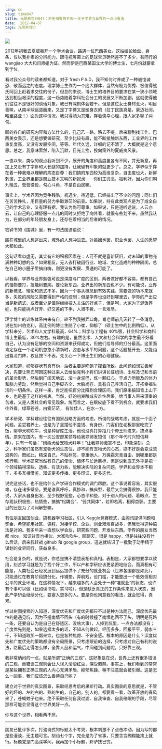 ```yaml
---
lang: cn
slug: time047
title: 光阴典当行047：对坐相看两不厌——关于学界与业界的一点小看法
date:  2017-04-07
tags: 光阴典当行
---
```

<!-- more -->
![](/uploads/time047.jpg)

2012年初我去夏威夷开一个学术会议，路遇一位巴西美女。这姑娘论脸盘、身条，仅以我朴素的分辨能力，跟电视屏幕上的足球宝贝确然差不了多少，有同行的 wangjiao 大大和闫师姐为证。然而伊是巴西某国立大学的博士生，七月份就要拿到学位。

看过我公众号的读者都知道，对于 fresh P.h.D，我不知何时养成了一种诚惶诚恐、敬而远之的态度。理学博士生作为一个庞大群体，当然有极为优秀、极值得熊氏阿回上赶着求交往的份子，但总的来说，博士生的培养目的要求在某一狭小领域达到相当艰深的程度，这一趋势随着学科社会分工的发展又不断加剧，这就使得他们往往不是很好的谈话对象，我已有深刻体会若干。但是这位女士身材惹火，明目善睐，从南半球远道而来，又是丁字裤又是塑身衣的（拉丁民族真是，豪迈壮阔，哈里路亚！）面对这种情况，我只得勉为其难，存着侥幸心理，跟人家多聊了两句。

聊的各自的研究内容和方法什么的，孔己乙一路，略去不提。后来聊到找工作。巴西美女表示，还是想要做研究，至少比较有趣，能不断接触新东西，工业界的工作重复度高，又没有发展空间，等等。年代久远，详细的记不清了，大概就是这个意思。总之，我意味索然，陷入沉默，目光上抬，投向窗外的夏威夷风景。

一直以来，类似的观点我听到不少，展开的角度和高度虽各有不同，并无新意，再加上又没有丁字裤和大长腿的加持，让我留有印象的就更少了。总之，学界似乎存在着一种我难以理解的病态自尊：我们搞的东西较为高级复杂，自由度也大，新鲜刺激，工业界里都是商业技术文明的新奴隶——你们工资高，福利好，因为你们朝九晚五，营营役役，勾心斗角，不是自由民嘛。

事实上，学术界因为竞争残酷，机遇少，待遇低，已经搞出了不少的问题；同仁们在苦苦挣扎，用巨量的努力争取渺茫的前景。如果说，持有此类观点是为了成全自己的学术志业，又有理有据，我认为尚可尊重。如果说，只是道听途说，人云亦云，让自己的心理舒服一点儿的同时又拒绝了向外看，就很有些划不来。虽然我认为，在部分的年轻朋友身上，还存在着相当的后者的情况。

钱钟书的《围城》里，有一句法国谚语说：

围在城里的人想逃出来，城外的人想冲进去。对婚姻也罢，职业也罢，人生的愿望大都如此。

这句话看似虚无，其实有它的积极因素在：人可不就是喜新厌旧，对未知的事物充满种种幻想的么？如果相反，无人去打破因行业、地域、文化造成的种种隔阂，总在自己的小圈子里搞自嗨，则更没有发展、贯通的可能了。

以我看，学界与业界勉强可说是深度与广度的区别，两者做好都不容易，都有自己的怪物要打，技能树要爬。要论新东西，业界出的新东西也不少。有可能说，业界的新概念、理论和范式不多，因为一个事从概念到有效实践，需要做的功本来就多，失败的风险又需要得到严格的控制；但是学界也没好到哪里去，学界的产出应当是新范式、或者至少是值得继续投入关注的好点子，但是呵，大家为了混饭养娃，也只能挑点好弄、好交差的下手，人艰不拆，一言难尽。

理学博士的训练体系由来有自，轮不到我搬弄口角。肖老师前几天转了一条消息，说在加州伯克利，高比例的博士生随了小崔，抑郁了（硕士生中的比例稍低）。从学科来分，艺术和人文学科最高，64%；科学与工程有 40%强，社会科学和商科博士生最低，30%左右。有趣的是，虽然艺术、人文和社会科学的学生最不好看自己，认为没有足够的空间和资源来获得成功，但他们给导师的打分最高。这里面肯定存在一个老司机忽悠小清新时，姿态与水平的问题，这个话题扯开去，又能诌出篇龙门阵，权且按下不表。先关心一下博士生们的心理健康。

大家知道，抑郁症状有真有伪，后者主要是吃饱了撑着所致。此问题如想妥善解决，先要让熊氏阿回这种过来人去给伯克利小将们讲讲长征组诗、出埃及记和当前的革命形势，然后到广阔天地去，滚一身泥巴，炼一颗红心，干点力所能及的体力和脑力劳动，然后觉得自己手脚齐全、大脑尚存，具有自己养活自己、开拓幸福生活的一切条件。这样一来，肯定能把百分比降到合理区间。我们原来搞知青上山下乡，也是基于这样的初衷。当然，好的初衷酿成灾难性后果，给当事人带来深重的苦难，又是人类社会的常见现象。统而言之，在眼皮底下看不到机会，就要求我们往外看。绿草苍苍，白雾茫茫， 有位佳人，在水一方。

学术研究、学科建设往往有国家战略方面的考虑。所谓的战略考虑，就是一个面子问题。孟尝君养士，也是为了显摆他不差钱、有身份，门客们在老板那里吃完了饭，聊聊天吹吹牛，也是种智库生活。他也没真打算招几个帝王师进来，搞点事情。原来在国内，有一次公安部某领导给我导师发短信（那个年代时兴短信拜年），只有一句话：“缉毒犬给宠物犬拜年！”让我导师激赏不已，印象深刻。总之，科学家们虽然有宠物犬的生态位，却不能有宠物犬的心态，搞不好是会变成流浪狗的。既如此，精深自己，不贴标签，尊重他人，万类霜天竞自由，到哪里都是修行嘛。学术研究当然有自己的使命、情怀与长远目标，但是说到底无外乎是把一个领域搞得深些、透些、有活力些，能解决实际的复杂问题。学界和业界本不相干，多多互相借鉴，知识更多传播、更多印证、更多迭代。

说完这些话，也不是给什么产学研合作模式的调门帮腔。这个事说着容易，其实很难，存在诸多壁垒。要是谁真呼吁，真掺和，搞典型，最后又会搞得很惨。我只能说，大家从自身出发，至少视野宽些，心态平和些，对于别人的问题、着眼点、生存现状积极些、热情些，搞搞“松耦合"、“弱共同体”，若即若离，相得益彰。主要目的还是为了消闷解愁嘛。

有位朋友回国创业，搞机器学习社区，引入 Kaggle竞赛模式，由腾讯提供问题和奖金，希望能用社区、课程，对接学校、企业。创业艰难百战多，但我觉得这种搞法是对的。我多年来一直想以学会友，研究些问题、开发些东西。学界的朋友当然都 nice，知识背景也相似，大家吹吹牛，聊聊天，很是 happy，但是往往没有什么后话。后来我转战 github 和 google group，迅速就结识了一批勤于动手精于谋划的业界同行，获益良多。

社会是复杂的，就是说，你总是搞不清楚表相和真相。表相是，大家都想要学以致用，刻苦学习就是为了找个好工作，所以产和学研应该更紧密地结合。而真相有可能是，人类社会已经发展到远远提供不了充分的就业机会（世界各国都是如此），只能通过在教育阶段搞分化，作铺垫，弄前戏，设门槛，才能整出一个低效但相对公平的就业环境。在这种情况下，越来越多的人会处于一种“准就业”的状态，也许有个事可以做（比如读书啦，实习啦），但是缺乏真正的工作条件来进入状态，因此产学研会继续分化，要塞入更多的人。要是你也同意我的看法，就会觉得，真累。

学过树图搜索的人知道，深度优先和广度优先都只不过是种方法而己，深度优先最怕的是遇见坑，因为不撞南墙不回头（有的时候撞了南墙也回不了头，明明是死路一条，还要自认为是自己在舒适区、没啥大事），人掉到坑里，一点办法都没有；广度优先则是，如果选择太多的话，不知从何做起，经历多多，回报平平，弱水三千，不知道取那一瓢来饮，也是各种焦虑、不安全感。根本的原因是什么？深度优先和广度优先的策略都没有全局图景，只考虑眼前的选择，只考虑对自己有利的说法，路最后走得怎么样，全靠人品和运气，中间碰到问题呢，只好靠三观。

我非常纳闷的一点，就是所谓“正确的三观”。这好象是在说，世界上还有很多错误的三观，而错误三观则会让人误入滚滚红尘，深受煎熬。事实上，我们看到的常常是某些拥有正确三观的人内心充满矛盾，抑郁焦躁，稍不注意就会被引爆。这是怎么一回事，我们应该怎么善待自己呢？

建立对于世界的真实图景，采取经思考后的果断行动。真实图景的意思就是，不管好的坏的、左的右的、熟的生的，自己的，别人的，都要看一看，改革开放的春风来了，苍蝇蚊子也来。绝不采取任何自我过滤、自我审查、自我催眠的手段，尽管那样可能会显得这个世界美好一点。

你与这个世界，相看两不厌。

--------------
朋友已批评多次，打油诗式的标题太不考究，根本刺激不了点击冲动。因为写的都是些漫谈，无主题可言。胡诌七个字，完全是为了省事，只要含含糊糊能挨上就行。标题党是门高深学问，我再加个小标题，黔驴技已穷。
